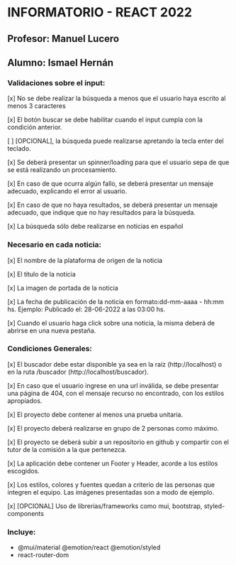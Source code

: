 # INFORMATORIO - REACT 2022

## Profesor: Manuel Lucero
## Alumno: Ismael Hernán

### Validaciones sobre el input:

[x] No se debe realizar la búsqueda a menos que el usuario haya
escrito al menos 3 caracteres

[x] El botón buscar se debe habilitar cuando el input cumpla con la
condición anterior.

[ ] [OPCIONAL], la búsqueda puede realizarse apretando la tecla
enter del teclado.

[x] Se deberá presentar un spinner/loading para que el usuario
sepa de que se está realizando un procesamiento.

[x] En caso de que ocurra algún fallo, se deberá presentar un
mensaje adecuado, explicando el error al usuario.

[x] En caso de que no haya resultados, se deberá presentar un
mensaje adecuado, que indique que no hay resultados para la
búsqueda.

[x] La búsqueda sólo debe realizarse en noticias en español

### Necesario en cada noticia:
[x] El nombre de la plataforma de origen de la noticia

[x] El título de la noticia

[x] La imagen de portada de la noticia

[x] La fecha de publicación de la noticia en formato:dd-mm-aaaa -
hh:mm hs. Ejemplo: Publicado el: 28-06-2022 a las 03:00 hs.

[x] Cuando el usuario haga click sobre una noticia, la misma
deberá de abrirse en una nueva pestaña.

### Condiciones Generales:
[x] El buscador debe estar disponible ya sea en la raíz
(http://localhost) o en la ruta /buscador
(http://localhost/buscador).

[x] En caso que el usuario ingrese en una url inválida, se debe
presentar una página de 404, con el mensaje recurso no
encontrado, con los estilos apropiados.

[x] El proyecto debe contener al menos una prueba unitaria.

[x] El proyecto deberá realizarse en grupo de 2 personas como
máximo.

[x] El proyecto se deberá subir a un repositorio en github y
compartir con el tutor de la comisión a la que pertenezca.

[x] La aplicación debe contener un Footer y Header, acorde a los
estilos escogidos.

[x] Los estilos, colores y fuentes quedan a criterio de las personas
que integren el equipo. Las imágenes presentadas son a modo
de ejemplo.

[x] [OPCIONAL] Uso de librerías/frameworks como mui, bootstrap,
styled-components


### Incluye: 
+ @mui/material @emotion/react @emotion/styled
+ react-router-dom
